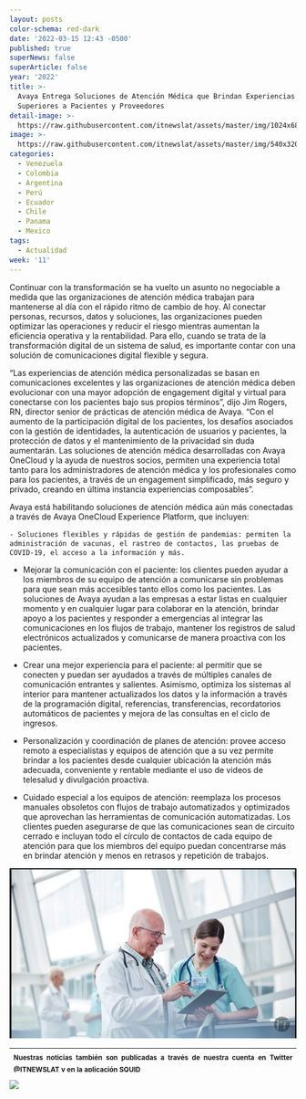```yaml
---
layout: posts
color-schema: red-dark
date: '2022-03-15 12:43 -0500'
published: true
superNews: false
superArticle: false
year: '2022'
title: >-
  Avaya Entrega Soluciones de Atención Médica que Brindan Experiencias
  Superiores a Pacientes y Proveedores
detail-image: >-
  https://raw.githubusercontent.com/itnewslat/assets/master/img/1024x680/medico-tec-g.jpg
image: >-
  https://raw.githubusercontent.com/itnewslat/assets/master/img/540x320/medico-tec-p.jpg
categories:
  - Venezuela
  - Colombia
  - Argentina
  - Perú
  - Ecuador
  - Chile
  - Panama
  - Mexico
tags:
  - Actualidad
week: '11'
---
```

Continuar con la transformación se ha vuelto un asunto no negociable a medida que las organizaciones de atención médica trabajan para mantenerse al día con el rápido ritmo de cambio de hoy. Al conectar personas, recursos, datos y soluciones, las organizaciones pueden optimizar las operaciones y reducir el riesgo mientras aumentan la eficiencia operativa y la rentabilidad. Para ello, cuando se trata de la transformación digital de un sistema de salud, es importante contar con una solución de comunicaciones digital flexible y segura.
 
“Las experiencias de atención médica personalizadas se basan en comunicaciones excelentes y las organizaciones de atención médica deben evolucionar con una mayor adopción de engagement digital y virtual para conectarse con los pacientes bajo sus propios términos”, dijo Jim Rogers, RN, director senior de prácticas de atención médica de Avaya. “Con el aumento de la participación digital de los pacientes, los desafíos asociados con la gestión de identidades, la autenticación de usuarios y pacientes, la protección de datos y el mantenimiento de la privacidad sin duda aumentarán. Las soluciones de atención médica desarrolladas con Avaya OneCloud y la ayuda de nuestros socios, permiten una experiencia total tanto para los administradores de atención médica y los profesionales como para los pacientes, a través de un engagement simplificado, más seguro y privado, creando en última instancia experiencias composables”.
 
Avaya está habilitando soluciones de atención médica aún más conectadas a través de Avaya OneCloud Experience Platform, que incluyen:
 
	- Soluciones flexibles y rápidas de gestión de pandemias: permiten la administración de vacunas, el rastreo de contactos, las pruebas de COVID-19, el acceso a la información y más.

- Mejorar la comunicación con el paciente: los clientes pueden ayudar a los miembros de su equipo de atención a comunicarse sin problemas para que sean más accesibles tanto ellos como los pacientes. Las soluciones de Avaya ayudan a las empresas a estar listas en cualquier momento y en cualquier lugar para colaborar en la atención, brindar apoyo a los pacientes y responder a emergencias al integrar las comunicaciones en los flujos de trabajo, mantener los registros de salud electrónicos actualizados y comunicarse de manera proactiva con los pacientes.
  
- Crear una mejor experiencia para el paciente: al permitir que se conecten y puedan ser ayudados a través de múltiples canales de comunicación entrantes y salientes. Asimismo, optimiza los sistemas al interior para mantener actualizados los datos y la información a través de la programación digital, referencias, transferencias, recordatorios automáticos de pacientes y mejora de las consultas en el ciclo de ingresos.
 
- Personalización y coordinación de planes de atención: provee acceso remoto a especialistas y equipos de atención que a su vez permite brindar a los pacientes desde cualquier ubicación la atención más adecuada, conveniente y rentable mediante el uso de videos de telesalud y divulgación proactiva.
 
- Cuidado especial a los equipos de atención: reemplaza los procesos manuales obsoletos con flujos de trabajo automatizados y optimizados que aprovechan las herramientas de comunicación automatizadas. Los clientes pueden asegurarse de que las comunicaciones sean de circuito cerrado e incluyan todo el círculo de contactos de cada equipo de atención para que los miembros del equipo puedan concentrarse más en brindar atención y menos en retrasos y repetición de trabajos.

![](https://raw.githubusercontent.com/itnewslat/assets/master/img/540x320/medico-tec-p.jpg)

<table style="height: 42px;" width="569">
<tbody>
<tr>
<td style="text-align: justify;"><sub><strong>Nuestras noticias también son publicadas a través de nuestra cuenta en Twitter <a href="https://twitter.com/itnewslat?lang=es">@ITNEWSLAT</a> y en la aplicación <a href="https://squidapp.co/en/">SQUID</a></strong></sub></td>
</tr>
</tbody>
</table>

<img src="https://tracker.metricool.com/c3po.jpg?hash=56f88a41e39ab42c063cc51676587a04"/>